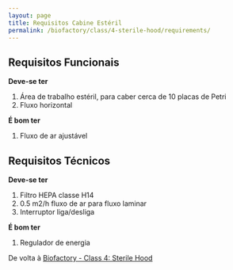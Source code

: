 ```yaml
---
layout: page
title: Requisitos Cabine Estéril
permalink: /biofactory/class/4-sterile-hood/requirements/
---
```


## Requisitos Funcionais

**Deve-se ter**

1. Área de trabalho estéril, para caber cerca de 10 placas de Petri
2. Fluxo horizontal

**É bom ter**

1. Fluxo de ar ajustável

## Requisitos Técnicos

**Deve-se ter**

1. Filtro HEPA classe H14 
2. 0.5 m2/h fluxo de ar para fluxo laminar
3. Interruptor liga/desliga

**É bom ter**

1. Regulador de energia

De volta à [Biofactory - Class 4: Sterile Hood](/biofactory/class/4-sterile-hood/)
